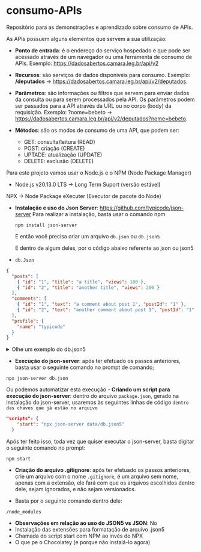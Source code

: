 # consumo-APIs
Repositório para as demonstrações e aprendizado sobre consumo de APIs.

As APIs possuem alguns elementos que servem à sua utilização:

- **Ponto de entrada**: é o endereço do serviço hospedado e que pode ser acessado através de um navegador ou uma ferramenta de consumo de APIs. Exemplo: <https://dadosabertos.camara.leg.br/api/v2>

- **Recursos**: são serviços de dados disponíveis para consumo.
Exemplo: **/deputados** -> <https://dadosabertos.camara.leg.br/api/v2/deputados>.

- **Parâmetros**: são informações ou filtros que servem para enviar dados da consulta ou para serem processados pela API. Os parâmetros podem ser passados para a API através da URL ou no corpo (body) da requisição. Exemplo: ?nome=bebeto -> <https://dadosabertos.camara.leg.br/api/v2/deputados?nome=bebeto>.

- **Métodos**: são os modos de consumo de uma API, que podem ser:
    - GET: consulta/leitura (READ)
    - POST: criação (CREATE)
    - UPTADE: atualização (UPDATE)
    - DELETE: exclusão (DELETE)

Para este projeto vamos usar o Node.js e o NPM (Node Package Manager)

- Node.js v20.13.0 LTS -> Long Term Suport (versão estável)

NPX -> Node Package eXecuter (Executor de pacote do Node)

- **Instalação e uso do Json Server**: <https://github.com/typicode/json-server>
    Para realizar a instalação, basta usar o comando npm 
    ```shell
    npm install json-server
    ```
    E então você precisa criar um arquivo `db.json` ou `db.json5`

    E dentro de algum deles, por o código abaixo referente ao json ou json5

- `db.Json`
```json
{
  "posts": [
    { "id": "1", "title": "a title", "views": 100 },
    { "id": "2", "title": "another title", "views": 200 }
  ],
  "comments": [
    { "id": "1", "text": "a comment about post 1", "postId": "1" },
    { "id": "2", "text": "another comment about post 1", "postId": "1" }
  ],
  "profile": {
    "name": "typicode"
  }
}
```

<details>

<summary>Olhe um exemplo do db.json5</summary>


```json5
{
  posts: [
    { id: '1', title: 'a title', views: 100 },
    { id: '2', title: 'another title', views: 200 },
  ],
  comments: [
    { id: '1', text: 'a comment about post 1', postId: '1' },
    { id: '2', text: 'another comment about post 1', postId: '1' },
  ],
  profile: {
    name: 'typicode',
  },
}
```

Você pode ser mais sobre formato JSON5 [Aqui](https://github.com/json5/json5).

</details>

- **Execução do json-server**: após ter efetuado os passos anteriores, basta usar o seguinte comando no prompt de comando;
```shell
npx json-server db.json
```
Ou podemos automatizar esta execução - **Criando um script para execução do json-server**: dentro do arquivo `package.json`, gerado na instalação do json-server, usaremos às seguintes linhas de código `dentro das chaves que já estão no arquivo` 

```json
"scripts": {
    "start": "npx json-server data/db.json5"
  }
```

Após ter feito isso, toda vez que quiser executar o json-server, basta digitar o seguinte comando no prompt:

```shell
npm start
```

- **Criação do arquivo .gitignore**: após ter efetuado os passos anteriores, crie um arquivo com o nome `.gitignore`, é um arquivo sem nome, apenas com a extensão, ele fará com que os arquivos escolhidos dentro dele, sejam ignorados, e não sejam versionados.

- Basta por o seguinte comando dentro dele: 
```shell
/node_modules
```

- **Observações em relação ao uso do JSON5 vs JSON**: No 
- Instalação das extensões para formatação de arquivo .json5
- Chamada do script start com NPM ao invés do NPX
- O que pe o Chocolatey (e porque não instalá-lo agora)